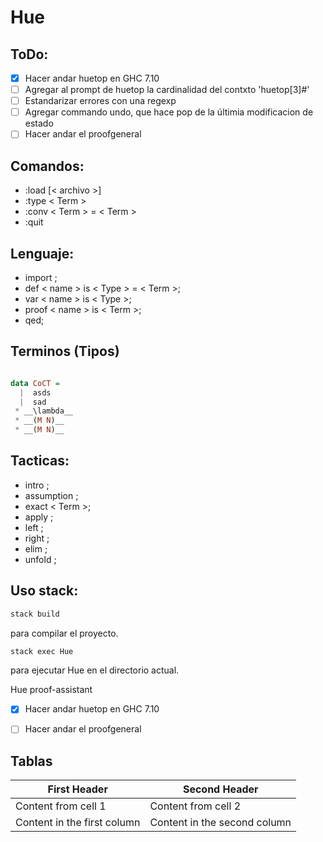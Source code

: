 Hue
===

ToDo:
---
- [x] Hacer andar huetop en GHC 7.10
- [ ] Agregar al prompt de huetop la cardinalidad del contxto 'huetop[3]#'
- [ ] Estandarizar errores con una regexp
- [ ] Agregar commando undo, que hace pop de la últimia modificacion de estado
- [ ] Hacer andar el proofgeneral

Comandos:
---
- :load [< archivo >]
- :type < Term >
- :conv < Term > = < Term >
- :quit

Lenguaje:
---
- import ;
- def < name > is < Type > = < Term >;
- var < name > is < Type >;
- proof < name > is < Term >;
- qed;

Terminos (Tipos)
---

```haskell

data CoCT = 
  |  asds
  |  sad
 * __\lambda__
 * __(M N)__
 * __(M N)__
```

Tacticas:
---
- intro ;
- assumption ;
- exact < Term >;
- apply ;
- left ;
- right ;
- elim ;
- unfold ;

Uso stack:
---
```bash
stack build
```
para compilar el proyecto.

```bash
stack exec Hue
```
para ejecutar Hue en el directorio actual.

Hue proof-assistant

- [x] Hacer andar huetop en GHC 7.10
- [ ] Hacer andar el proofgeneral


Tablas
---

First Header | Second Header
------------ | -------------
Content from cell 1 | Content from cell 2
Content in the first column | Content in the second column
